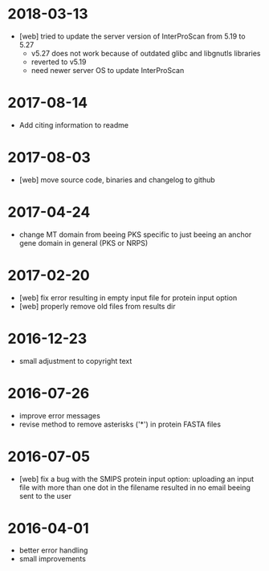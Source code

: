 # 2018-03-13 #
* [web] tried to update the server version of InterProScan from 5.19 to 5.27
  * v5.27 does not work because of outdated glibc and libgnutls libraries
  * reverted to v5.19
  * need newer server OS to update InterProScan

# 2017-08-14 #
* Add citing information to readme

# 2017-08-03 #
* [web] move source code, binaries and changelog to github

# 2017-04-24 #
* change MT domain from beeing PKS specific to just beeing an anchor gene domain in general (PKS or NRPS)

# 2017-02-20 #
* [web] fix error resulting in empty input file for protein input option
* [web] properly remove old files from results dir

# 2016-12-23 #
* small adjustment to copyright text

# 2016-07-26 #
* improve error messages
* revise method to remove asterisks ('*') in protein FASTA files

# 2016-07-05 #
* [web] fix a bug with the SMIPS protein input option: uploading an input file with more than one dot in the filename resulted in no email beeing sent to the user

# 2016-04-01 #
* better error handling
* small improvements
